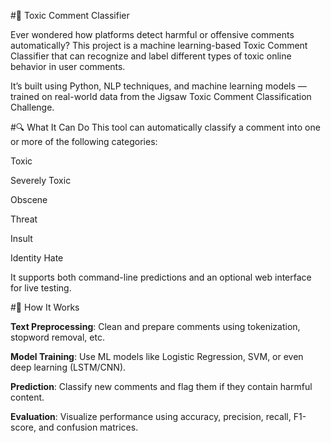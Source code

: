 #💬 Toxic Comment Classifier

Ever wondered how platforms detect harmful or offensive comments automatically? This project is a machine learning-based Toxic Comment Classifier that can recognize and label different types of toxic online behavior in user comments.

It’s built using Python, NLP techniques, and machine learning models — trained on real-world data from the Jigsaw Toxic Comment Classification Challenge.

#🔍 What It Can Do
This tool can automatically classify a comment into one or more of the following categories:

Toxic

Severely Toxic

Obscene

Threat

Insult

Identity Hate

It supports both command-line predictions and an optional web interface for live testing.

#🧠 How It Works

**Text Preprocessing**: Clean and prepare comments using tokenization, stopword removal, etc.

**Model Training**: Use ML models like Logistic Regression, SVM, or even deep learning (LSTM/CNN).

**Prediction**: Classify new comments and flag them if they contain harmful content.

**Evaluation**: Visualize performance using accuracy, precision, recall, F1-score, and confusion matrices.

